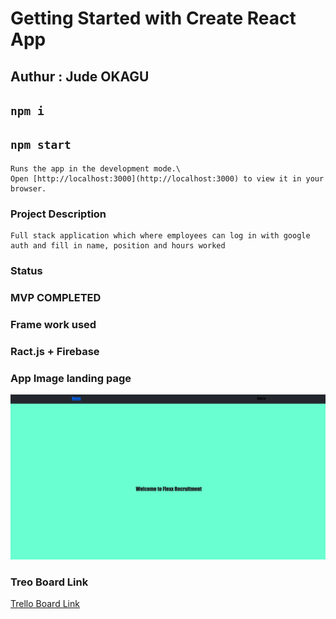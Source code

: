 # Getting Started with Create React App

## Authur : Jude OKAGU

## `npm i`

## `npm start`

```
Runs the app in the development mode.\
Open [http://localhost:3000](http://localhost:3000) to view it in your browser.

```

### Project Description

```
Full stack application which where employees can log in with google auth and fill in name, position and hours worked

```

### Status

### MVP COMPLETED

### Frame work used

### Ract.js + Firebase

### App Image landing page

![FLEXX](public/FLEXX.png)

### Treo Board Link

[Trello Board Link](https://trello.com/b/k0ReEM0o/e-commerce-full-stack-application)

